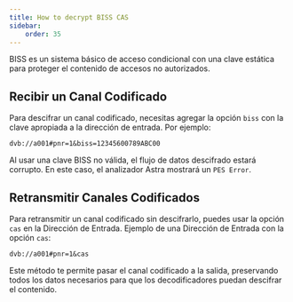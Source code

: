 ```yaml
---
title: How to decrypt BISS CAS
sidebar:
    order: 35
---
```


BISS es un sistema básico de acceso condicional con una clave estática para proteger el contenido de accesos no autorizados.

## Recibir un Canal Codificado

Para descifrar un canal codificado, necesitas agregar la opción `biss` con la clave apropiada a la dirección de entrada. Por ejemplo:

```
dvb://a001#pnr=1&biss=12345600789ABC00
```

Al usar una clave BISS no válida, el flujo de datos descifrado estará corrupto. En este caso, el analizador Astra mostrará un `PES Error`.

## Retransmitir Canales Codificados

Para retransmitir un canal codificado sin descifrarlo, puedes usar la opción `cas` en la Dirección de Entrada. Ejemplo de una Dirección de Entrada con la opción `cas`:

```
dvb://a001#pnr=1&cas
```

Este método te permite pasar el canal codificado a la salida, preservando todos los datos necesarios para que los decodificadores puedan descifrar el contenido.